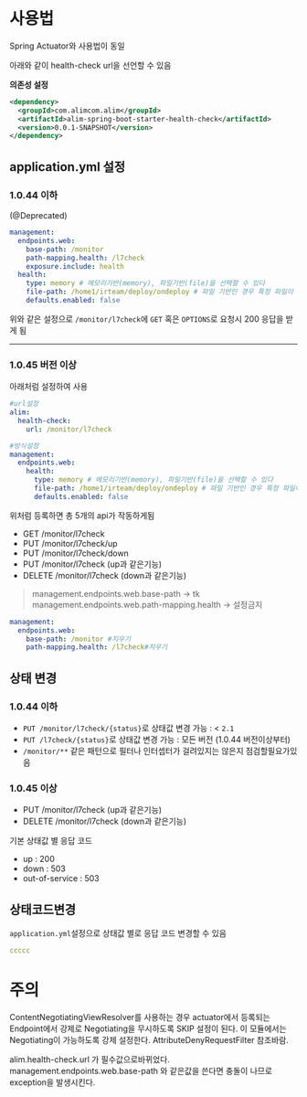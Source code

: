 # 사용법

Spring Actuator와 사용법이 동일

아래와 같이 health-check url을 선언할 수 있음

**의존성 설정**

```xml
<dependency>
  <groupId>com.alimcom.alim</groupId>
  <artifactId>alim-spring-boot-starter-health-check</artifactId>
  <version>0.0.1-SNAPSHOT</version>
</dependency>
```

## **application.yml 설정**
### 1.0.44 이하 
(@Deprecated)

```yaml
management:
  endpoints.web:
    base-path: /monitor
    path-mapping.health: /l7check
    exposure.include: health
  health:
    type: memory # 메모리기반(memory), 파일기반(file)을 선택할 수 있다
    file-path: /home1/irteam/deploy/ondeploy # 파일 기반인 경우 특정 파일이 존재하면 down, 없으면 up을 응답한다
    defaults.enabled: false
```
위와 같은 설정으로 `/monitor/l7check`에 `GET` 혹은 `OPTIONS`로 요청시 200 응답을 받게 됨


--- 
### 1.0.45 버전 이상

아래처럼 설정하여 사용

```yml
#url설정
alim:
  health-check:
    url: /monitor/l7check

#방식설정
management:
  endpoints.web:
    health:
      type: memory # 메모리기반(memory), 파일기반(file)을 선택할 수 있다
      file-path: /home1/irteam/deploy/ondeploy # 파일 기반인 경우 특정 파일이 존재하면 down, 없으면 up을 응답한다
      defaults.enabled: false
```
위처럼 등록하면 총 5개의 api가 작동하게됨

- GET /monitor/l7check
- PUT /monitor/l7check/up
- PUT /monitor/l7check/down
- PUT /monitor/l7check      (up과 같은기능)
- DELETE /monitor/l7check   (down과 같은기능)

> management.endpoints.web.base-path -> tk
> management.endpoints.web.path-mapping.health -> 설정금지
```yaml
management:
  endpoints.web:
    base-path: /monitor #지우기
    path-mapping.health: /l7check#지우기
```



## 상태 변경

### 1.0.44 이하

- `PUT /monitor/l7check/{status}`로 상태값 변경 가능 :  < `2.1` 
- `PUT /l7check/{status}`로 상태값 변경 가능 :  모든 버전 (1.0.44 버전이상부터)
- `/monitor/**` 같은 패턴으로 필터나 인터셉터가 걸려있지는 않은지 점검할필요가있음

### 1.0.45 이상
- PUT /monitor/l7check      (up과 같은기능)
- DELETE /monitor/l7check   (down과 같은기능)

기본 상태값 별 응답 코드

- up : 200
- down : 503
- out-of-service : 503


## 상태코드변경

`application.yml`설정으로 상태값 별로 응답 코드 변경할 수 있음

```yaml
ccccc
```

# 주의

ContentNegotiatingViewResolver를 사용하는 경우 actuator에서 등록되는 Endpoint에서
강제로 Negotiating을 무시하도록 SKIP 설정이 된다.
이 모듈에서는 Negotiating이 가능하도록 강제 설정한다.
AttributeDenyRequestFilter 참조바람.

alim.health-check.url 가 필수값으로바뀌었다.
management.endpoints.web.base-path 와 같은값을 쓴다면 충돌이 나므로 exception을 발생시킨다.
